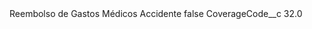 <?xml version="1.0" encoding="UTF-8"?>
<CustomMetadata xmlns="http://soap.sforce.com/2006/04/metadata" xmlns:xsi="http://www.w3.org/2001/XMLSchema-instance" xmlns:xsd="http://www.w3.org/2001/XMLSchema">
    <label>Reembolso de Gastos Médicos  Accidente</label>
    <protected>false</protected>
    <values>
        <field>CoverageCode__c</field>
        <value xsi:type="xsd:double">32.0</value>
    </values>
</CustomMetadata>
